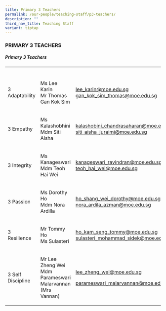 ```yaml
---
title: Primary 3 Teachers
permalink: /our-people/teaching-staff/p3-teachers/
description: ""
third_nav_title: Teaching Staff
variant: tiptap
---
```

<h3>PRIMARY 3 TEACHERS</h3><h5>Primary 3 Teachers</h5><table><tbody><tr><th rowspan="1" colspan="1"><p></p></th><th rowspan="1" colspan="1"><p></p></th><th rowspan="1" colspan="1"><p></p></th></tr><tr><td rowspan="1" colspan="1"><p>3 Adaptability</p></td><td rowspan="1" colspan="1"><p>Ms Lee Karin<br>Mr Thomas Gan Kok Sim</p></td><td rowspan="1" colspan="1"><p><a href="mailto:lee_karin@moe.edu.sg" rel="noopener noreferrer nofollow" target="_blank">lee_karin@moe.edu.sg</a><br><a href="mailto:gan_kok_sim_thomas@moe.edu.sg" rel="noopener noreferrer nofollow" target="_blank">gan_kok_sim_thomas@moe.edu.sg</a></p></td></tr><tr><td rowspan="1" colspan="1"><p>3 Empathy</p></td><td rowspan="1" colspan="1"><p>Ms Kalashobhini<br>Mdm Siti Aisha</p></td><td rowspan="1" colspan="1"><p><a href="mailto:kalashobini_chandrasaharan@moe.edu.sg" rel="noopener noreferrer nofollow" target="_blank">kalashobini_chandrasaharan@moe.edu.sg</a><br><a href="mailto:siti_aisha_juraimi@moe.edu.sg" rel="noopener noreferrer nofollow" target="_blank">siti_aisha_juraimi@moe.edu.sg</a><br></p></td></tr><tr><td rowspan="1" colspan="1"><p>3 Integrity</p></td><td rowspan="1" colspan="1"><p>Ms Kanageswari<br>Mdm Teoh Hai Wei</p></td><td rowspan="1" colspan="1"><p><a href="mailto:kanageswari_ravindran@moe.edu.sg" rel="noopener noreferrer nofollow" target="_blank">kanageswari_ravindran@moe.edu.sg</a><br><a href="mailto:teoh_hai_wei@moe.edu.sg" rel="noopener noreferrer nofollow" target="_blank">teoh_hai_wei@moe.edu.sg</a><br></p></td></tr><tr><td rowspan="1" colspan="1"><p>3 Passion</p></td><td rowspan="1" colspan="1"><p>Ms Dorothy Ho<br>Mdm Nora Ardilla</p></td><td rowspan="1" colspan="1"><p><a href="mailto:ho_shang_wei_dorothy@moe.edu.sg" rel="noopener noreferrer nofollow" target="_blank">ho_shang_wei_dorothy@moe.edu.sg</a><br><a href="mailto:nora_ardila_azman@moe.edu.sg" rel="noopener noreferrer nofollow" target="_blank">nora_ardila_azman@moe.edu.sg</a></p></td></tr><tr><td rowspan="1" colspan="1"><p>3 Resilience</p></td><td rowspan="1" colspan="1"><p>Mr Tommy Ho<br>Ms Sulasteri</p></td><td rowspan="1" colspan="1"><p><a href="mailto:ho_kam_seng_tommy@moe.edu.sg" rel="noopener noreferrer nofollow" target="_blank">ho_kam_seng_tommy@moe.edu.sg</a><br><a href="mailto:sulasteri_mohammad_sidek@moe.edu.sg" rel="noopener noreferrer nofollow" target="_blank">sulasteri_mohammad_sidek@moe.edu.sg</a><br></p></td></tr><tr><td rowspan="1" colspan="1"><p>3 Self Discipline</p></td><td rowspan="1" colspan="1"><p>Mr Lee Zheng Wei<br>Mdm Parameswari Malarvannan (Mrs Vannan)</p></td><td rowspan="1" colspan="1"><p><a href="mailto:lee_zheng_wei@moe.edu.sg" rel="noopener noreferrer nofollow" target="_blank">lee_zheng_wei@moe.edu.sg</a></p><p><a href="mailto:parameswari_malarvannan@moe.edu.sg" rel="noopener noreferrer nofollow" target="_blank">parameswari_malarvannan@moe.edu.sg</a></p></td></tr></tbody></table><p><br></p>